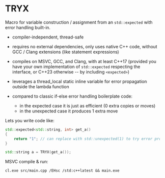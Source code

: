 # TRYX
Macro for variable construction / assignment from an `std::expected` with error handling built-in.

- compiler-independent, thread-safe

- requires no external dependencies, only uses native C++ code, without GCC / Clang extensions (like statement expressions)

- compiles on MSVC, GCC, and Clang, with at least C++17 (provided you have your own implementation of `std::expected` respecting the interface, or C++23 otherwise -- by including `<expected>`)

- leverages a thread_local static inline variable for error propagation outside the lambda function

- compared to classic if-else error handling boilerplate code:
	* in the expected case it is just as efficient (0 extra copies or moves)
	* in the unexpected case it produces 1 extra move

Lets you write code like:

```cpp
std::expected<std::string, int> get_a()
{
    return "1"; // can replace with std::unexpected(1) to try error propagation
}

std::string a = TRYX(get_a());
```

MSVC compile & run:
```
cl.exe src/main.cpp /EHsc /std:c++latest && main.exe
```
